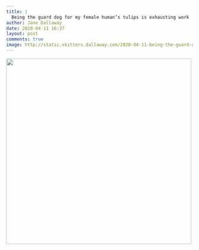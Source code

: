 ```yaml
---
title: |
  Being the guard dog for my female human’s tulips is exhausting work
author: Jane Dallaway
date: 2020-04-11 16:37
layout: post
comments: true
image: http://static.skitters.dallaway.com/2020-04-11-being-the-guard-dog-for-my-female-human-s-tulips-is-exhausting-work-thumb-1-IMG-0462.JPG
---
```


<div>
        <a href="http://static.skitters.dallaway.com/2020-04-11-being-the-guard-dog-for-my-female-human-s-tulips-is-exhausting-work-fullsize-1-IMG-0462.JPG">
          <img src="http://static.skitters.dallaway.com/2020-04-11-being-the-guard-dog-for-my-female-human-s-tulips-is-exhausting-work-thumb-1-IMG-0462.JPG" width="500" height="500"/>
        </a>
      </div>


  
      